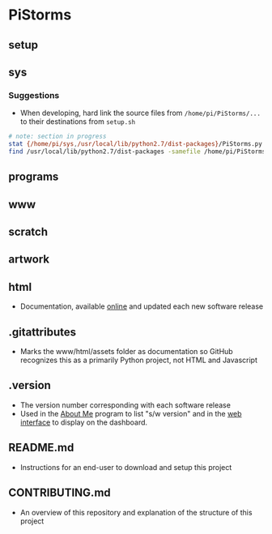 # PiStorms

## setup

## sys
### Suggestions
- When developing, hard link the source files from `/home/pi/PiStorms/...` to their destinations from `setup.sh`
```bash
# note: section in progress
stat {/home/pi/sys,/usr/local/lib/python2.7/dist-packages}/PiStorms.py
find /usr/local/lib/python2.7/dist-packages -samefile /home/pi/PiStorms/sys/PiStorms.py
```


## programs

## www

## scratch

## artwork

## html
- Documentation, available [online](http://www.mindsensors.com/reference/PiStorms/html/index.html) and updated each new software release

## .gitattributes
- Marks the www/html/assets folder as documentation so GitHub recognizes this as a primarily Python project, not HTML and Javascript

## .version
- The version number corresponding with each software release
- Used in the [About Me](https://github.com/mindsensors/PiStorms/blob/master/programs/00-About_Me.py) program to list "s/w version" and in the [web interface](https://github.com/mindsensors/PiStorms/blob/master/CONTRIBUTING.md#www) to display on the dashboard.

## README.md
- Instructions for an end-user to download and setup this project

## CONTRIBUTING.md
- An overview of this repository and explanation of the structure of this project
